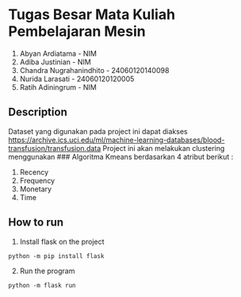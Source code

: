 # Tugas Besar Mata Kuliah Pembelajaran Mesin 
1. Abyan Ardiatama - NIM
2. Adiba Justinian - NIM
3. Chandra Nugrahanindhito - 24060120140098
4. Nurida Larasati - 24060120120005
5. Ratih Adiningrum - NIM

## Description
Dataset yang digunakan pada project ini dapat diakses https://archive.ics.uci.edu/ml/machine-learning-databases/blood-transfusion/transfusion.data
Project ini akan melakukan clustering menggunakan ### Algoritma Kmeans berdasarkan 4 atribut berikut : 
1. Recency
2. Frequency
3. Monetary
4. Time

## How to run
1. Install flask on the project 

```
python -m pip install flask
```


2. Run the program 

```
python -m flask run
```
